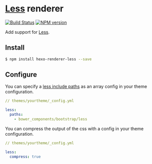 # [Less] renderer

[![Build Status](https://travis-ci.com/hexojs/hexo-renderer-less.svg?branch=master)](https://travis-ci.com/hexojs/hexo-renderer-less)
[![NPM version](https://badge.fury.io/js/hexo-renderer-less.svg)](https://www.npmjs.com/package/hexo-renderer-less)

Add support for [Less].

## Install

``` bash
$ npm install hexo-renderer-less --save
```

## Configure

You can specify a [less include paths](http://lesscss.org/usage/#less-options-include-paths) as an array config in your theme configuration.

```yaml
// themes/yourtheme/_config.yml

less:
  paths:
    - bower_components/bootstrap/less
```

You can compress the output of the css with a config in your theme configuration.

```yaml
// themes/yourtheme/_config.yml

less:
  compress: true
```

[Less]: http://lesscss.org/
